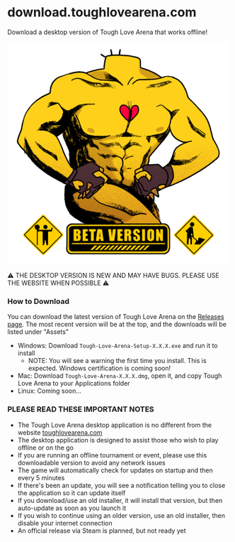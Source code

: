 # download.toughlovearena.com

Download a desktop version of Tough Love Arena that works offline!

<p align="center">
  <img src="build/icon.png" width="500" height="auto">
</p>

⚠️ THE DESKTOP VERSION IS NEW AND MAY HAVE BUGS. PLEASE USE THE WEBSITE WHEN POSSIBLE ⚠️

### How to Download

You can download the latest version of Tough Love Arena on the [Releases page](https://github.com/toughlovearena/download.toughlovearena.com/releases). The most recent version will be at the top, and the downloads will be listed under "Assets"

- Windows: Download `Tough-Love-Arena-Setup-X.X.X.exe` and run it to install
  - NOTE: You will see a warning the first time you install. This is expected. Windows certification is coming soon!
- Mac: Download `Tough-Love-Arena-X.X.X.dmg`, open it, and copy Tough Love Arena to your Applications folder
- Linux: Coming soon...

### PLEASE READ THESE IMPORTANT NOTES

- The Tough Love Arena desktop application is no different from the website [toughlovearena.com](https://toughlovearena.com)
- The desktop application is designed to assist those who wish to play offline or on the go
- If you are running an offline tournament or event, please use this downloadable version to avoid any network issues
- The game will automatically check for updates on startup and then every 5 minutes
- If there's been an update, you will see a notification telling you to close the application so it can update itself
- If you download/use an old installer, it will install that version, but then auto-update as soon as you launch it
- If you wish to continue using an older version, use an old installer, then disable your internet connection
- An official release via Steam is planned, but not ready yet
